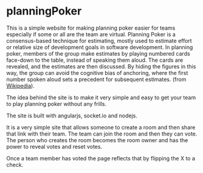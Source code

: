 planningPoker
=============

This is a simple website for making planning poker easier for teams especially if some or all are the team are virtual. Planning Poker is a consensus-based technique for estimating, mostly used to estimate effort or relative size of development goals in software development. In planning poker, members of the group make estimates by playing numbered cards face-down to the table, instead of speaking them aloud. The cards are revealed, and the estimates are then discussed. By hiding the figures in this way, the group can avoid the cognitive bias of anchoring, where the first number spoken aloud sets a precedent for subsequent estimates. (from [Wikipedia](http://en.wikipedia.org/wiki/Planning_poker)).

The idea behind the site is to make it very simple and easy to get your team to play planning poker without any frills.

The site is built with angularjs, socket.io and nodejs. 

It is a very simple site that allows someone to create a room and then share that link with their team. The team can join the room and then they can vote. The person who creates the room becomes the room owner and has the power to reveal votes and reset votes.

Once a team member has voted the page reflects that by flipping the X to a check.

